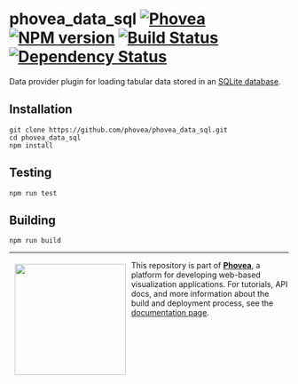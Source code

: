 phovea_data_sql [![Phovea][phovea-image]][phovea-url] [![NPM version][npm-image]][npm-url] [![Build Status][travis-image]][travis-url] [![Dependency Status][daviddm-image]][daviddm-url]
=====================

Data provider plugin for loading tabular data stored in an [SQLite database](https://www.sqlite.org/).

Installation
------------

```
git clone https://github.com/phovea/phovea_data_sql.git
cd phovea_data_sql
npm install
```

Testing
-------

```
npm run test
```

Building
--------

```
npm run build
```



***

<a href="https://caleydo.org"><img src="http://caleydo.org/assets/images/logos/caleydo.svg" align="left" width="200px" hspace="10" vspace="6"></a>
This repository is part of **[Phovea](http://phovea.caleydo.org/)**, a platform for developing web-based visualization applications. For tutorials, API docs, and more information about the build and deployment process, see the [documentation page](http://caleydo.org/documentation/).


[phovea-image]: https://img.shields.io/badge/Phovea-Server%20Plugin-10ACDF.svg
[phovea-url]: https://phovea.caleydo.org
[npm-image]: https://badge.fury.io/js/phovea_data_sql.svg
[npm-url]: https://npmjs.org/package/phovea_data_sql
[travis-image]: https://travis-ci.org/phovea/phovea_data_sql.svg?branch=master
[travis-url]: https://travis-ci.org/phovea/phovea_data_sql
[daviddm-image]: https://david-dm.org/phovea/phovea_data_sql.svg?theme=shields.io
[daviddm-url]: https://david-dm.org/phovea/phovea_data_sql
